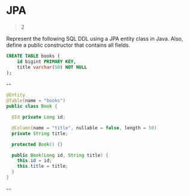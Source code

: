 # JPA

> 2

Represent the following SQL DDL using a JPA entity class in Java.
Also, define a public constructor that contains all fields.

```sql
CREATE TABLE books (
    id bigint PRIMARY KEY,
    title varchar(50) NOT NULL
);

```

--

```java
@Entity
@Table(name = "books")
public class Book {

  @Id private Long id;

  @Column(name = "title", nullable = false, length = 50)
  private String title;

  protected Book() {}

  public Book(Long id, String title) {
    this.id = id;
    this.title = title;
  }
}
```

--
